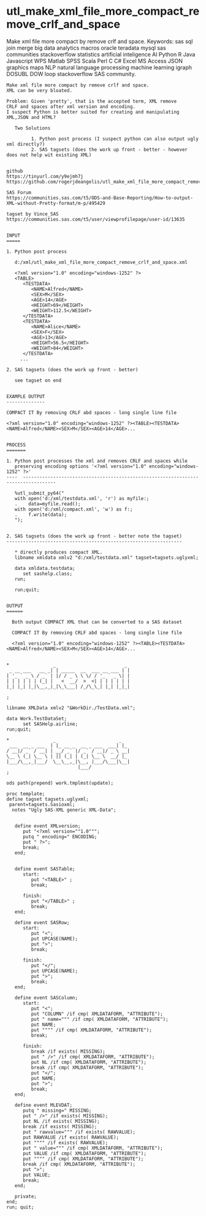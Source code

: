 # utl_make_xml_file_more_compact_remove_crlf_and_space
Make xml file more compact by remove crlf and space. Keywords: sas sql join merge big data analytics macros oracle teradata mysql sas communities stackoverflow statistics artificial inteligence AI Python R Java Javascript WPS Matlab SPSS Scala Perl C C# Excel MS Access JSON graphics maps NLP natural language processing machine learning igraph DOSUBL DOW loop stackoverflow SAS community.

    Make xml file more compact by remove crlf and space.
    XML can be very bloated.

    Problem: Given 'pretty', that is the accepted term, XML remove
    CRLF and spaces after xml version and encoding.
    I suspect Python is better suited for creating and manipulating XML,JSON and HTML?

       Two Solutions

             1. Python post process (I suspect python can also output ugly xml directly?)
             2. SAS tagsets (does the work up front - better - however does not help wit existing XML)


    github
    https://tinyurl.com/y9ejmh7j
    https://github.com/rogerjdeangelis/utl_make_xml_file_more_compact_remove_crlf_and_space

    SAS Forum
    https://communities.sas.com/t5/ODS-and-Base-Reporting/How-to-output-XML-without-Pretty-format/m-p/495429

    tagset by Vince_SAS
    https://communities.sas.com/t5/user/viewprofilepage/user-id/13635


    INPUT
    =====

    1. Python post process

       d:/xml/utl_make_xml_file_more_compact_remove_crlf_and_space.xml

       <?xml version="1.0" encoding="windows-1252" ?>
       <TABLE>
          <TESTDATA>
             <NAME>Alfred</NAME>
             <SEX>M</SEX>
             <AGE>14</AGE>
             <HEIGHT>69</HEIGHT>
             <WEIGHT>112.5</WEIGHT>
          </TESTDATA>
          <TESTDATA>
             <NAME>Alice</NAME>
             <SEX>F</SEX>
             <AGE>13</AGE>
             <HEIGHT>56.5</HEIGHT>
             <WEIGHT>84</WEIGHT>
          </TESTDATA>
         ...

    2. SAS tagsets (does the work up front - better)

       see tagset on end


    EXAMPLE OUTPUT
    --------------

    COMPACT IT By removing CRLF abd spaces - long single line file

    <?xml version="1.0" encoding="windows-1252" ?><TABLE><TESTDATA><NAME>Alfred</NAME><SEX>M</SEX><AGE>14</AGE>...


    PROCESS
    =======

    1. Python post processes the xml and removes CRLF and spaces while
       preserving encoding options '<?xml version="1.0" encoding="windows-1252" ?>'
    ----  ----------------------------------------------------------------------------------

       %utl_submit_py64("
       with open('d:/xml/testdata.xml', 'r') as myfile:;
       .    data=myfile.read();
       with open('d:/xml/compact.xml', 'w') as f:;
       .    f.write(data);
       ");


    2. SAS tagsets (does the work up front - better note the tagset)
    ----------------------------------------------------------------

       * directly produces compact XML.
       libname xmldata xmlv2 "d:/xml/testdata.xml" tagset=tagsets.uglyxml;

       data xmldata.testdata;
          set sashelp.class;
       run;

       run;quit;


    OUTPUT
    ======

      Both output COMPACT XML that can be converted to a SAS dataset

      COMPACT IT By removing CRLF abd spaces - long single line file

      <?xml version="1.0" encoding="windows-1252" ?><TABLE><TESTDATA><NAME>Alfred</NAME><SEX>M</SEX><AGE>14</AGE>...


    *                _                         _
     _ __ ___   __ _| | _____  __  ___ __ ___ | |
    | '_ ` _ \ / _` | |/ / _ \ \ \/ / '_ ` _ \| |
    | | | | | | (_| |   <  __/  >  <| | | | | | |
    |_| |_| |_|\__,_|_|\_\___| /_/\_\_| |_| |_|_|

    ;

    libname XMLData xmlv2 "&WorkDir./TestData.xml";

    data Work.TestDataSet;
          set SASHelp.airline;
    run;quit;

    *                _                       _
     ___  __ _ ___  | |_ __ _  __ _ ___  ___| |_
    / __|/ _` / __| | __/ _` |/ _` / __|/ _ \ __|
    \__ \ (_| \__ \ | || (_| | (_| \__ \  __/ |_
    |___/\__,_|___/  \__\__,_|\__, |___/\___|\__|
                              |___/
    ;

    ods path(prepend) work.tmplmst(update);

    proc template;
    define tagset tagsets.uglyxml;
     parent=tagsets.Sasioxml;
      notes "Ugly SAS-XML generic XML-Data";


       define event XMLversion;
          put "<?xml version=""1.0""";
          putq " encoding=" ENCODING;
          put " ?>";
          break;
       end;


       define event SASTable;
          start:
             put "<TABLE>" ;
             break;

          finish:
             put "</TABLE>" ;
             break;
       end;

       define event SASRow;
          start:
             put "<";
             put UPCASE(NAME);
             put ">";
             break;

          finish:
             put "</";
             put UPCASE(NAME);
             put ">";
             break;
       end;

       define event SASColumn;
          start:
             put "<";
             put "COLUMN" /if cmp( XMLDATAFORM, "ATTRIBUTE");
             put " name=""" /if cmp( XMLDATAFORM, "ATTRIBUTE");
             put NAME;
             put """" /if cmp( XMLDATAFORM, "ATTRIBUTE");
             break;

          finish:
             break /if exists( MISSING);
             put " />" /if cmp( XMLDATAFORM, "ATTRIBUTE");
             put NL /if cmp( XMLDATAFORM, "ATTRIBUTE");
             break /if cmp( XMLDATAFORM, "ATTRIBUTE");
             put "</";
             put NAME;
             put ">";
             break;
       end;

       define event MLEVDAT;
          putq " missing=" MISSING;
          put " />" /if exists( MISSING);
          put NL /if exists( MISSING);
          break /if exists( MISSING);
          put " rawvalue=""" /if exists( RAWVALUE);
          put RAWVALUE /if exists( RAWVALUE);
          put """" /if exists( RAWVALUE);
          put " value=""" /if cmp( XMLDATAFORM, "ATTRIBUTE");
          put VALUE /if cmp( XMLDATAFORM, "ATTRIBUTE");
          put """" /if cmp( XMLDATAFORM, "ATTRIBUTE");
          break /if cmp( XMLDATAFORM, "ATTRIBUTE");
          put ">";
          put VALUE;
          break;
       end;

       private;
    end;
    run; quit;

